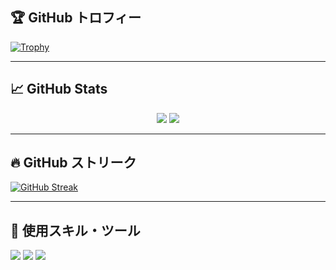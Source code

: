 ## 🏆 GitHub トロフィー

[![Trophy](https://github-profile-trophy.vercel.app/?username=Yugo0716&theme=flat&column=4&margin-w=10&margin-h=15)](https://github.com/ryo-ma/github-profile-trophy)

---

## 📈 GitHub Stats

<div align="center">
  <img src="https://github-readme-stats-pi-plum-30.vercel.app/api?username=Yugo0716&show_icons=true&count_private=true" />
  <img src="https://github-readme-stats-pi-plum-30.vercel.app/api/top-langs/?username=Yugo0716&layout=compact&theme=default&count_private=true" />

</div>

---

## 🔥 GitHub ストリーク

[![GitHub Streak](https://github-readme-streak-stats.herokuapp.com?user=Yugo0716&theme=default)](https://git.io/streak-stats)

---

## 🧠 使用スキル・ツール

<p>
<!-- 💻 言語 -->
<img src="https://skillicons.dev/icons?i=c,cpp,cs,py,js,ts,html,css,r" />

<!-- 🛠️ ツール / ライブラリ / フレームワーク -->
<img src="https://skillicons.dev/icons?i=unity,react,nextjs,nodejs,tailwind,opencv,latex,git,visualstudio,vscode,powershell,azure" />

<!-- 🔧 その他 -->
<img src="https://skillicons.dev/icons?i=linux,ubuntu,raspberrypi,notion,discord,github,vercel" />


</p>
